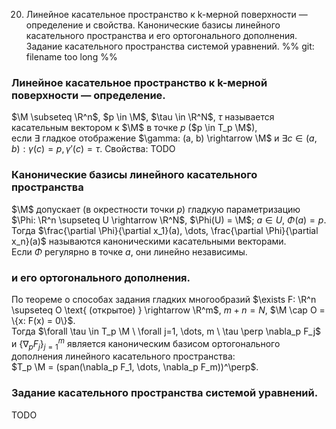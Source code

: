 20. Линейное касательное пространство к k-мерной поверхности — определение и свойства. Канонические базисы линейного касательного пространства и его ортогонального дополнения. Задание касательного пространства системой уравнений.
%% git: filename too long %%
### Линейное касательное пространство к k-мерной поверхности — определение.
$\M \subseteq \R^n$, $p \in \M$, $\tau \in \R^N$, $\tau$ называется касательным вектором к $\M$ в точке $p$ ($p \in T_p \M$),  
если $\exists$ гладкое отображение $\gamma: (a, b) \rightarrow \M$ и $\exists c \in (a, b): \gamma(c) = p, \gamma'(c) = \tau$.
Свойства: TODO
### Канонические базисы линейного касательного пространства
$\M$ допускает (в окрестности точки $p$) гладкую параметризацию  
$\Phi: \R^n \supseteq U \rightarrow \R^N$, $\Phi(U) = \M$;  $a \in U$, $\Phi(a) = p$.  
Тогда $\frac{\partial \Phi}{\partial x_1}(a), \dots, \frac{\partial \Phi}{\partial x_n}(a)$ называются каноническими касательными векторами.  
Если $\Phi$ регулярно в точке $a$, они линейно независимы.
### и его ортогонального дополнения.
По теореме о способах задания гладких многообразий $\exists F: \R^n \supseteq O \text{ (открытое) } \rightarrow \R^m$, $m + n = N$,  $\M \cap O = \{x: F(x) = 0\}$.  
Тогда $\forall \tau \in T_p \M \ \forall j=1, \dots, m \ \tau \perp \nabla_p F_j$ и $\{\nabla_p F_j\}_{j=1}^m$ является каноническим базисом ортогонального дополнения линейного касательного пространства:  
$T_p \M = (span(\nabla_p F_1, \dots, \nabla_p F_m))^\perp$.
### Задание касательного пространства системой уравнений.
TODO